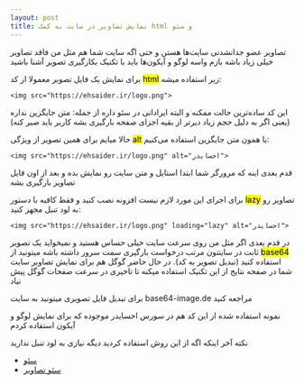 ```yaml
---
layout: post
title: نمایش تصاویر در سایت به کمک html و سئو
---
```


تصاویر عضو جدانشدنی سایت‌ها هستن و حتی اگه سایت شما هم مثل من فاقد تصاویر خیلی زیاد باشه بازم واسه لوگو و آیکون‌ها باید با تکنیک بکارگیری تصویر آشنا باشید

برای نمایش یک فایل تصویر معمولا از کد <mark>html</mark> زیر استفاده میشه:
```
<img src="https://ehsaider.ir/logo.png">
```

این کد ساده‌ترین حالت ممکنه و البته ایراداتی در سئو داره از جمله: متن جایگزین نداره (یعنی اگر به دلیل حجم زیاد دیرتر از بقیه اجزای صفحه بارگیری بشه کاربر باید صبر کنه)

حالا میایم برای همین تصویر از ویژگی <mark>alt</mark> یا همون متن جایگزین استفاده می‌کنیم:

```
<img src="https://ehsaider.ir/logo.png" alt="احسایدر">
```

قدم بعدی اینه که مرورگر شما ابتدا استایل و متن سایت رو نمایش بده و بعد از اون فایل تصاویر بارگیری بشه

برای اجرای این مورد لازم نیست افزونه نصب کنید و فقط کافیه با دستور <mark>lazy</mark> تصاویر رو به لود تنبل مجهز کنید:

```
<img src="https://ehsaider.ir/logo.png" loading="lazy" alt="احسایدر">
```

در قدم بعدی اگر مثل من روی سرعت سایت خیلی حساس هستید و نمیخواید یک تصویر ثابت در سایتتون مرتب درخواست بارگیری سمت سرور داشته باشه میتونید از <mark>base64</mark> استفاده کنید (تبدیل تصویر به کد). در حال حاضر گوگل هم برای نمایش تصاویر سایت شما در صفحه نتایج از این تکنیک استفاده میکنه تا تاخیری در سرعت صفحات گوگل پیش نیاد

برای تبدیل فایل تصویری میتونید به سایت base64-image.de مراجعه کنید

نمونه استفاده شده از این کد هم در سورس احسایدر موجوده که برای نمایش لوگو و آیکون استفاده کردم

نکته آخر اینکه اگه از این روش استفاده کردید دیگه نیازی به لود تنبل ندارید

- <a href="https://ehsaider.ir/seo">سئو</a>
- <a href="https://ehsaider.ir/image-seo">سئو تصاویر</a>

